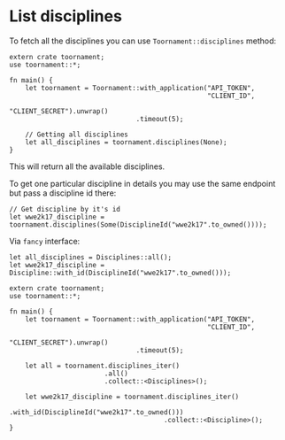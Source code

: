 # List disciplines

To fetch all the disciplines you can use `Toornament::disciplines` method:

```rust,no_run
extern crate toornament;
use toornament::*;

fn main() {
    let toornament = Toornament::with_application("API_TOKEN",
                                                  "CLIENT_ID",
                                                  "CLIENT_SECRET").unwrap()
                                .timeout(5);

    // Getting all disciplines
    let all_disciplines = toornament.disciplines(None);
}
```

This will return all the available disciplines.

To get one particular discipline in details you may use the same endpoint but pass a discipline id
there:

```rust,ignore
// Get discipline by it's id
let wwe2k17_discipline = toornament.disciplines(Some(DisciplineId("wwe2k17".to_owned())));
```

Via `fancy` interface:

```rust,ignore
let all_disciplines = Disciplines::all();
let wwe2k17_discipline = Discipline::with_id(DisciplineId("wwe2k17".to_owned()));
```

```rust,no_run
extern crate toornament;
use toornament::*;

fn main() {
    let toornament = Toornament::with_application("API_TOKEN",
                                                  "CLIENT_ID",
                                                  "CLIENT_SECRET").unwrap()
                                .timeout(5);

    let all = toornament.disciplines_iter()
                        .all()
                        .collect::<Disciplines>();

    let wwe2k17_discipline = toornament.disciplines_iter()
                                       .with_id(DisciplineId("wwe2k17".to_owned()))
                                       .collect::<Discipline>();
}
```
